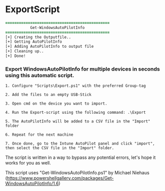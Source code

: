 # ExportScript

```diff
==============================================                                        
           Get-WindowsAutoPilotInfo                           
==============================================                                                  
[+] Creating the Outputfile..                                                                                           
[+] Getting AutoPilotInfo                                                                                               
[+] Adding AutoPilotInfo to output file                                                                                 
[+] Cleaning up..                                                                                                     
[+] Done! 
```



### Export WindowsAutoPilotInfo for multiple devices in seconds using this automatic script.

```
1. Configure "Scripts\Export.ps1" with the preferred Group-tag

2. Add the files to an empty USB-Stick

3. Open cmd on the device you want to import.

4. Run the Export-script using the following command: .\Export

5. The AutoPilotInfo will be added to a CSV file in the "Import" folder

6. Repeat for the next machine

7. Once done, go to the Intune AutoPilot panel and click "import", then select the CSV file in the "Import" folder.
```
The script is written in a way to bypass any potential errors, let's hope it works for you as well.

This script uses "Get-WindowsAutoPilotInfo.ps1" by Michael Niehaus (https://www.powershellgallery.com/packages/Get-WindowsAutoPilotInfo/1.6)

